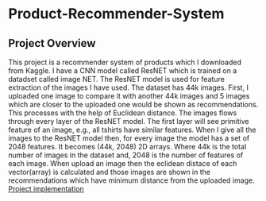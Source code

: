 # Product-Recommender-System
## Project Overview
This project is a recommender system of products which I downloaded from Kaggle. I have a CNN model called ResNET which is trained on a datadset called image NET. The ResNET model is used for feature extraction of the images I have used. The dataset has 44k images. First, I uploaded one image to compare it with another 44k images and 5 images which are closer to the uploaded one would be shown as recommendations. This processes with the help of Euclidean distance. The images flows through every layer of the ResNET model. The first layer will see primitive feature of an image, e.g., all tshirts have similar features. When I give all the images to the ResNET model then, for every image the model has a set of 2048 features. It becomes (44k, 2048) 2D arrays. Where 44k is the total number of images in the dataset and, 2048 is the number of features of each image. When  upload an image then the eclidean distace of each vector(array) is calculated and those images are shown in the recommendations which have minimum distance from the uploaded image.
[Project implementation](https://youtu.be/4HrzgE5m1Qc)
